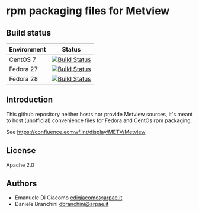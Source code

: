 # rpm packaging files for Metview

## Build status


| Environment | Status |
| ----------- | ------ |
| CentOS 7    | [![Build Status](https://badges.herokuapp.com/travis/ARPA-SIMC/Metview-rpm?branch=master&env=DOCKER_IMAGE=centos:7&label=centos7)](https://travis-ci.org/ARPA-SIMC/Metview-rpm) |
| Fedora 27   | [![Build Status](https://badges.herokuapp.com/travis/ARPA-SIMC/Metview-rpm?branch=master&env=DOCKER_IMAGE=fedora:27&label=fedora27)](https://travis-ci.org/ARPA-SIMC/Metview-rpm) |
| Fedora 28   | [![Build Status](https://badges.herokuapp.com/travis/ARPA-SIMC/Metview-rpm?branch=master&env=DOCKER_IMAGE=fedora:28&label=fedora28)](https://travis-ci.org/ARPA-SIMC/Metview-rpm) |


## Introduction

This github repository neither hosts nor provide Metview sources, it's meant to
host (unofficial) convenience files for Fedora and CentOs rpm packaging.

See https://confluence.ecmwf.int/display/METV/Metview

## License

Apache 2.0

## Authors

* Emanuele Di Giacomo <edigiacomo@arpae.it>
* Daniele Branchini <dbranchini@arpae.it>
